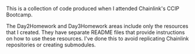 This is a collection of code produced when I attended Chainlink's CCIP Bootcamp. 

The Day2Homework and Day3Homework areas include only the resources that I created. They have separate README files that provide instructions on how to use these resources. I've done this to avoid replicating Chainlink repositories or creating submodules.
